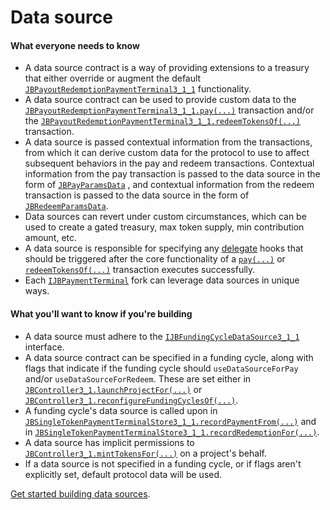 # Data source

#### What everyone needs to know

* A data source contract is a way of providing extensions to a treasury that either override or augment the default [`JBPayoutRedemptionPaymentTerminal3_1_1`](/docs/v4/deprecated/v3/api/contracts/or-payment-terminals/or-abstract/jbpayoutredemptionpaymentterminal3_1_1.md) functionality.
* A data source contract can be used to provide custom data to the [`JBPayoutRedemptionPaymentTerminal3_1_1.pay(...)`](/docs/v4/deprecated/v3/api/contracts/or-payment-terminals/or-abstract/jbpayoutredemptionpaymentterminal3_1_1.md#pay) transaction and/or the [`JBPayoutRedemptionPaymentTerminal3_1_1.redeemTokensOf(...)`](/docs/v4/deprecated/v3/api/contracts/or-payment-terminals/or-abstract/jbpayoutredemptionpaymentterminal3_1_1.md#redeemtokensof) transaction.
* A data source is passed contextual information from the transactions, from which it can derive custom data for the protocol to use to affect subsequent behaviors in the pay and redeem transactions. Contextual information from the pay transaction is passed to the data source in the form of [`JBPayParamsData`](/docs/v4/deprecated/v3/api/data-structures/jbpayparamsdata.md) , and contextual information from the redeem transaction is passed to the data source in the form of [`JBRedeemParamsData`](/docs/v4/deprecated/v3/api/data-structures/jbredeemparamsdata.md).
* Data sources can revert under custom circumstances, which can be used to create a gated treasury, max token supply, min contribution amount, etc.
* A data source is responsible for specifying any [delegate](delegate.md) hooks that should be triggered after the core functionality of a [`pay(...)`](/docs/v4/deprecated/v3/api/contracts/or-payment-terminals/or-abstract/jbpayoutredemptionpaymentterminal3_1_1.md#pay) or [`redeemTokensOf(...)`](/docs/v4/deprecated/v3/api/contracts/or-payment-terminals/or-abstract/jbpayoutredemptionpaymentterminal3_1_1.md#redeemtokensof) transaction executes successfully.
* Each [`IJBPaymentTerminal`](/docs/v4/deprecated/v3/api/interfaces/ijbpaymentterminal.md) fork can leverage data sources in unique ways.

#### What you'll want to know if you're building

* A data source must adhere to the [`IJBFundingCycleDataSource3_1_1`](/docs/v4/deprecated/v3/api/interfaces/ijbfundingcycledatasource3_1_1.md) interface.
* A data source contract can be specified in a funding cycle, along with flags that indicate if the funding cycle should `useDataSourceForPay` and/or `useDataSourceForRedeem`. These are set either in [`JBController3_1.launchProjectFor(...)`](/docs/v4/deprecated/v3/api/contracts/or-controllers/jbcontroller3_1.md#launchprojectfor) or [`JBController3_1.reconfigureFundingCyclesOf(...)`](/docs/v4/deprecated/v3/api/contracts/or-controllers/jbcontroller3_1.md#reconfigurefundingcyclesof).
* A funding cycle's data source is called upon in [`JBSingleTokenPaymentTerminalStore3_1_1.recordPaymentFrom(...)`](/docs/v4/deprecated/v3/api/contracts/jbsingletokenpaymentterminalstore3_1_1.md#recordpaymentfrom) and in [`JBSingleTokenPaymentTerminalStore3_1_1.recordRedemptionFor(...)`](/docs/v4/deprecated/v3/api/contracts/jbsingletokenpaymentterminalstore3_1_1.md#recordredemptionfor).
* A data source has implicit permissions to [`JBController3_1.mintTokensFor(...)`](/docs/v4/deprecated/v3/api/contracts/or-controllers/jbcontroller3_1.md#minttokensfor) on a project's behalf.
* If a data source is not specified in a funding cycle, or if flags aren't explicitly set, default protocol data will be used.

[Get started building data sources](/docs/v4/deprecated/v3/build/treasury-extensions/data-source.md).

